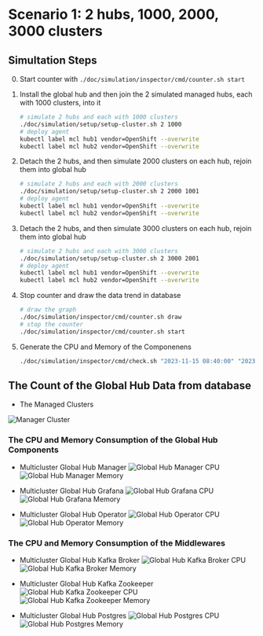 # Scenario 1: 2 hubs, 1000, 2000, 3000 clusters

## Simultation Steps

0. Start counter with `./doc/simulation/inspector/cmd/counter.sh start`

1. Install the global hub and then join the 2 simulated managed hubs, each with 1000 clusters, into it
   ```bash
   # simulate 2 hubs and each with 1000 clusters
   ./doc/simulation/setup/setup-cluster.sh 2 1000 
   # deploy agent 
   kubectl label mcl hub1 vendor=OpenShift --overwrite
   kubectl label mcl hub2 vendor=OpenShift --overwrite
   ```

2. Detach the 2 hubs, and then simulate 2000 clusters on each hub, rejoin them into global hub
    ```bash
    # simulate 2 hubs and each with 2000 clusters
    ./doc/simulation/setup/setup-cluster.sh 2 2000 1001
    # deploy agent 
    kubectl label mcl hub1 vendor=OpenShift --overwrite
    kubectl label mcl hub2 vendor=OpenShift --overwrite
    ```

3. Detach the 2 hubs, and then simulate 3000 clusters on each hub, rejoin them into global hub
    ```bash
    # simulate 2 hubs and each with 3000 clusters
    ./doc/simulation/setup/setup-cluster.sh 2 3000 2001
    # deploy agent 
    kubectl label mcl hub1 vendor=OpenShift --overwrite
    kubectl label mcl hub2 vendor=OpenShift --overwrite
    ```

4. Stop counter and draw the data trend in database 

    ```bash
    # draw the graph
    ./doc/simulation/inspector/cmd/counter.sh draw
    # stop the counter
    ./doc/simulation/inspector/cmd/counter.sh start
    ```

5. Generate the CPU and Memory of the Componenens
   
   ```bash
   ./doc/simulation/inspector/cmd/check.sh "2023-11-15 08:40:00" "2023-11-15 09:56:37"
   ```


## The Count of the Global Hub Data from database

- The Managed Clusters

![Manager Cluster](./images/1-count-initialization.png)


### The CPU and Memory Consumption of the Global Hub Components

- Multicluster Global Hub Manager
![Global Hub Manager CPU](./images/1-manager-cpu-usage.png)
![Global Hub Manager Memory](./images/1-manager-memory-usage.png)

- Multicluster Global Hub Grafana
![Global Hub Grafana CPU](./images/1-grafana-cpu-usage.png)
![Global Hub Grafana Memory](./images/1-manager-memory-usage.png)

- Multicluster Global Hub Operator
![Global Hub Operator CPU](./images/1-operator-cpu-usage.png)
![Global Hub Operator Memory](./images/1-operator-memory-usage.png)

### The CPU and Memory Consumption of the Middlewares

- Multicluster Global Hub Kafka Broker
![Global Hub Kafka Broker CPU](./images/1-kafka-broker-cpu-usage.png)
![Global Hub Kafka Broker Memory](./images/1-kafka-broker-memory-usage.png)

- Multicluster Global Hub Kafka Zookeeper
![Global Hub Kafka Zookeeper CPU](./images/1-kafka-zookeeper-cpu-usage.png)
![Global Hub Kafka Zookeeper Memory](./images/1-kafka-zookeeper-memory-usage.png)

- Multicluster Global Hub Postgres
![Global Hub Postgres CPU](./images/1-postgres-cpu-usage.png)
![Global Hub Postgres Memory](./images/1-postgres-memory-usage.png)